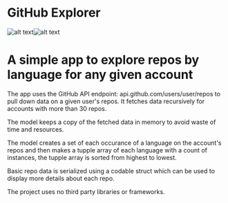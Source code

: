 # GitHub Explorer

![alt text](https://i.imgur.com/hgJY2cm.png)![alt text](https://i.imgur.com/2ilwsNO.png)





# A simple app to explore repos by language for any given account

The app uses the GitHub API endpoint: api.github.com/users/user/repos to pull down data on a given user's repos. It fetches data recursively for accounts with more than 30 repos.

The model keeps a copy of the fetched data in memory to avoid waste of time and resources.

The model creates a set of each occurance of a language on the account's repos and then makes a tupple array of each language with a count of instances, the tupple array is sorted from highest to lowest.

Basic repo data is serialized using a codable struct which can be used to display more details about each repo.

The project uses no third party libraries or frameworks.
